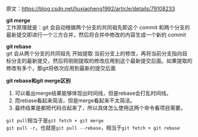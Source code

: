 原文：https://blog.csdn.net/liuxiaoheng1992/article/details/79108233

**git merge**  
工作原理就是：git 会自动根据两个分支的共同祖先即这个 commit 和两个分支的最新提交即进行一个三方合并，然后将合并中修改的内容生成一个新的 commit

**git rebase**  
git 会从两个分支的共同祖先 开始提取 当前分支上的修改，再将当前分支指向目标分支的最新提交，然后将刚刚提取的修改应用到这个最新提交后面。如果提取的修改有多个，那git将依次应用到最新的提交后面

**git rebase和git merge区别**
1. 可以看出merge结果能够体现出时间线，但是rebase会打乱时间线。
2. 而rebase看起来简洁，但是merge看起来不太简洁。
3. 最终结果是都把代码合起来了，所以具体怎么使用这两个命令看项目需要。

`git pull`相当于是`git fetch + git merge`  
`git pull -r`，也就是`git pull --rebase`，相当于`git fetch + git rebase`
